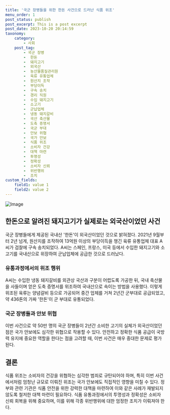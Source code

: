 ```yaml
---
title: '국군 장병들을 위한 한돈 사건으로 드러난 식품 위조'
menu_order: 1
post_status: publish
post_excerpt: This is a post excerpt
post_date: 2023-10-20 20:14:59
taxonomy:
    category:
        - 사회
    post_tag:
        - 국군 장병
        -  한돈
        -  돼지고기
        -  외국산
        -  농산물품질관리원
        -  육류 유통업체
        -  원산지 조작
        -  부당이득
        -  구속 송치
        -  경리 직원
        -  수입 돼지고기
        -  소고기
        -  군납업체
        -  냉동 돼지갈비
        -  국산 축산물
        -  도축 증명서
        -  국군 부대
        -  안보 위협
        -  국가 안보
        -  식품 위조
        -  소비자 건강
        -  대책 마련
        -  투명성
        -  정확성
        -  소비자 신뢰
        -  위반행위
        -  조치
custom_fields:
    field1: value 1
    field2: value 2
---
```


![Image](https://imgnews.pstatic.net/image/119/2024/02/07/0002797640_001_20240207104201258.png?type=w647)


## 한돈으로 알려진 돼지고기가 실제로는 외국산이었던 사건

국군 장병들에게 제공된 국내산 '한돈'이 외국산이었던 것으로 밝혀졌다. 2021년 9월부터 2년 넘게, 원산지를 조작하여 13억원 이상의 부당이득을 챙긴 육류 유통업체 대표 A씨가 검찰에 구속 송치되었다. A씨는 스페인, 프랑스, 미국 등에서 수입한 돼지고기와 소고기를 국내산으로 위장하여 군납업체에 공급한 것으로 드러났다.

### 유통과정에서의 위조 행위

A씨는 수입한 냉동 돼지갈비를 외관상 국산과 구분이 어렵도록 가공한 뒤, 국내 축산물을 사들이며 얻은 도축 증명서를 위조하여 국내산으로 속이는 방법을 사용했다. 이렇게 위조된 육류는 양념갈비 등으로 가공되어 중간 업체를 거쳐 2년간 군부대로 공급되었고, 약 436톤의 가짜 '한돈'이 군 부대로 유통되었다.

### 국군 장병들과 안보 위협

이번 사건으로 약 50만 명의 국군 장병들이 2년간 소비한 고기의 실체가 외국산이었던 점은 국가 안보에도 심각한 위협으로 작용할 수 있다. 안전하고 정확한 식품 공급이 국방력 유지에 중요한 역할을 한다는 점을 고려할 때, 이번 사건은 매우 중대한 문제로 평가된다.

## 결론

식품 위조는 소비자의 건강을 위협하는 심각한 범죄로 규탄되어야 하며, 특히 이번 사건에서처럼 엄청난 규모로 이뤄진 위조는 국가 안보에도 직접적인 영향을 미칠 수 있다. 정부와 관련 기관은 식품 안전을 위한 강력한 대책을 마련하여 이와 같은 사례가 재발되지 않도록 철저한 대책 마련이 필요하다. 식품 유통과정에서의 투명성과 정확성은 소비자 신뢰 회복을 위해 중요하며, 이를 위해 각종 위반행위에 대한 엄정한 조치가 이뤄져야 한다.

